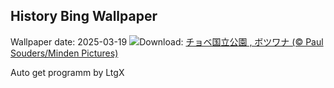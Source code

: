 ## History Bing Wallpaper
Wallpaper date: 2025-03-19
![](https://www.bing.com/th?id=OHR.BlackHeron_JA-JP0377876469_UHD.jpg&w=1000)Download: [チョベ国立公園 , ボツワナ (© Paul Souders/Minden Pictures)](https://www.bing.com/th?id=OHR.BlackHeron_JA-JP0377876469_UHD.jpg)

Auto get programm by LtgX
